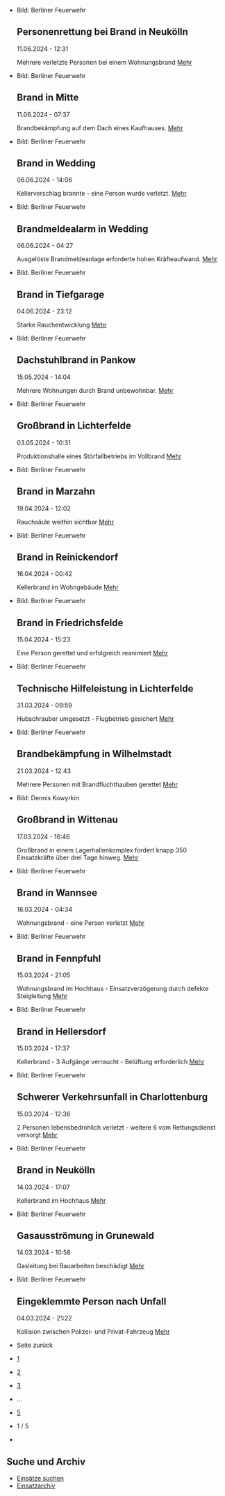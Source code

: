 * Bild: Berliner Feuerwehr

  Personenrettung bei Brand in Neukölln
  ----------

   11.06.2024 - 12:31

   Mehrere verletzte Personen bei einem Wohnungsbrand
  [Mehr](https://www.berliner-feuerwehr.de/aktuelles/einsaetze/personenrettung-bei-brand-in-neukoelln-4459/)

* Bild: Berliner Feuerwehr

  Brand in Mitte
  ----------

   11.06.2024 - 07:37

   Brandbekämpfung auf dem Dach eines Kaufhauses.
  [Mehr](https://www.berliner-feuerwehr.de/aktuelles/einsaetze/brand-in-mitte-7-4458/)

* Bild: Berliner Feuerwehr

  Brand in Wedding
  ----------

   06.06.2024 - 14:06

   Kellerverschlag brannte - eine Person wurde verletzt.
  [Mehr](https://www.berliner-feuerwehr.de/aktuelles/einsaetze/brand-in-wedding-3-4455/)

* Bild: Berliner Feuerwehr

  Brandmeldealarm in Wedding
  ----------

   06.06.2024 - 04:27

   Ausgelöste Brandmeldeanlage erforderte hohen Kräfteaufwand.
  [Mehr](https://www.berliner-feuerwehr.de/aktuelles/einsaetze/brandmeldealarm-in-wedding-4454/)

* Bild: Berliner Feuerwehr

  Brand in Tiefgarage
  ----------

   04.06.2024 - 23:12

   Starke Rauchentwicklung
  [Mehr](https://www.berliner-feuerwehr.de/aktuelles/einsaetze/brand-in-tiefgarage-1-4452/)

* Bild: Berliner Feuerwehr

  Dachstuhlbrand in Pankow
  ----------

   15.05.2024 - 14:04

   Mehrere Wohnungen durch Brand unbewohnbar.
  [Mehr](https://www.berliner-feuerwehr.de/aktuelles/einsaetze/dachstuhlbrand-in-pankow-4434/)

* Bild: Berliner Feuerwehr

  Großbrand in Lichterfelde
  ----------

   03.05.2024 - 10:31

   Produktionshalle eines Störfallbetriebs im Vollbrand
  [Mehr](https://www.berliner-feuerwehr.de/aktuelles/einsaetze/grossbrand-in-lichterfelde-1-4436/)

* Bild: Berliner Feuerwehr

  Brand in Marzahn
  ----------

   19.04.2024 - 12:02

   Rauchsäule weithin sichtbar
  [Mehr](https://www.berliner-feuerwehr.de/aktuelles/einsaetze/brand-in-marzahn-5-4422/)

* Bild: Berliner Feuerwehr

  Brand in Reinickendorf
  ----------

   16.04.2024 - 00:42

   Kellerbrand im Wohngebäude
  [Mehr](https://www.berliner-feuerwehr.de/aktuelles/einsaetze/brand-in-reinickendorf-7-4419/)

* Bild: Berliner Feuerwehr

  Brand in Friedrichsfelde
  ----------

   15.04.2024 - 15:23

   Eine Person gerettet und erfolgreich reanimiert
  [Mehr](https://www.berliner-feuerwehr.de/aktuelles/einsaetze/brand-in-friedrichsfelde-4-4420/)

* Bild: Berliner Feuerwehr

  Technische Hilfeleistung in Lichterfelde
  ----------

   31.03.2024 - 09:59

   Hubschrauber umgesetzt - Flugbetrieb gesichert
  [Mehr](https://www.berliner-feuerwehr.de/aktuelles/einsaetze/technische-hilfeleistung-in-lichterfelde-1-4413/)

* Bild: Berliner Feuerwehr

  Brandbekämpfung in Wilhelmstadt
  ----------

   21.03.2024 - 12:43

   Mehrere Personen mit Brandfluchthauben gerettet
  [Mehr](https://www.berliner-feuerwehr.de/aktuelles/einsaetze/brandbekaempfung-in-wilhelmstadt-4408/)

* Bild: Dennis Kowyrkin

  Großbrand in Wittenau
  ----------

   17.03.2024 - 16:46

   Großbrand in einem Lagerhallenkomplex fordert knapp 350 Einsatzkräfte über drei Tage hinweg.
  [Mehr](https://www.berliner-feuerwehr.de/aktuelles/einsaetze/grossbrand-in-wittenau-1-4411/)

* Bild: Berliner Feuerwehr

  Brand in Wannsee
  ----------

   16.03.2024 - 04:34

   Wohnungsbrand - eine Person verletzt
  [Mehr](https://www.berliner-feuerwehr.de/aktuelles/einsaetze/brand-in-wannsee-4398/)

* Bild: Berliner Feuerwehr

  Brand in Fennpfuhl
  ----------

   15.03.2024 - 21:05

   Wohnungsbrand im Hochhaus - Einsatzverzögerung durch defekte Steigleitung
  [Mehr](https://www.berliner-feuerwehr.de/aktuelles/einsaetze/brand-in-fennpfuhl-4-4401/)

* Bild: Berliner Feuerwehr

  Brand in Hellersdorf
  ----------

   15.03.2024 - 17:37

   Kellerbrand - 3 Aufgänge verraucht - Belüftung erforderlich
  [Mehr](https://www.berliner-feuerwehr.de/aktuelles/einsaetze/brand-in-hellersdorf-4-4400/)

* Bild: Berliner Feuerwehr

  Schwerer Verkehrsunfall in Charlottenburg
  ----------

   15.03.2024 - 12:36

   2 Personen lebensbedrohlich verletzt - weitere 6 vom Rettungsdienst versorgt
  [Mehr](https://www.berliner-feuerwehr.de/aktuelles/einsaetze/schwerer-verkehrsunfall-in-charlottenburg-2-4399/)

* Bild: Berliner Feuerwehr

  Brand in Neukölln
  ----------

   14.03.2024 - 17:07

   Kellerbrand im Hochhaus
  [Mehr](https://www.berliner-feuerwehr.de/aktuelles/einsaetze/brand-in-neukoelln-12-4402/)

* Bild: Berliner Feuerwehr

  Gasausströmung in Grunewald
  ----------

   14.03.2024 - 10:58

   Gasleitung bei Bauarbeiten beschädigt
  [Mehr](https://www.berliner-feuerwehr.de/aktuelles/einsaetze/gasausstroemung-in-grunewald-4403/)

* Bild: Berliner Feuerwehr

  Eingeklemmte Person nach Unfall
  ----------

   04.03.2024 - 21:22

   Kollision zwischen Polizei- und Privat-Fahrzeug
  [Mehr](https://www.berliner-feuerwehr.de/aktuelles/einsaetze/eingeklemmte-person-nach-unfall-4397/)

* Seite zurück

* [1](https://www.berliner-feuerwehr.de/aktuelles/einsaetze/1/)
* [2](https://www.berliner-feuerwehr.de/aktuelles/einsaetze/2/)
* [3](https://www.berliner-feuerwehr.de/aktuelles/einsaetze/3/)
* …
* [5](https://www.berliner-feuerwehr.de/aktuelles/einsaetze/5/)
* 1 / 5
* [](https://www.berliner-feuerwehr.de/aktuelles/einsaetze/2/)

Suche und Archiv
----------

* [Einsätze suchen](https://www.berliner-feuerwehr.de/aktuelles/einsaetze/einsatzsuche/)
* [Einsatzarchiv](https://www.berliner-feuerwehr.de/aktuelles/einsaetze/einsatzarchiv/)
